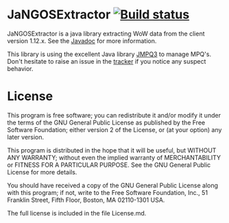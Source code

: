 # JaNGOSExtractor  [![Build status](https://travis-ci.org/Warkdev/JaNGOSExtractor.png)][1]
JaNGOSExtractor is a java library extracting WoW data from the client version 1.12.x. See the [Javadoc][2] for more information.

This library is using the excellent Java library [JMPQ3][3] to manage MPQ's. Don't hesitate to raise an issue in the [tracker][4] if you notice any suspect behavior.

# License
This program is free software; you can redistribute it and/or modify it under the terms of the GNU General Public License as published by the Free Software Foundation; either version 2 of the License, or (at your option) any later version.

This program is distributed in the hope that it will be useful, but WITHOUT ANY WARRANTY; without even the implied warranty of MERCHANTABILITY or FITNESS FOR A PARTICULAR PURPOSE. See the GNU General Public License for more details.

You should have received a copy of the GNU General Public License along with this program; if not, write to the Free Software Foundation, Inc., 51 Franklin Street, Fifth Floor, Boston, MA 02110-1301 USA.

The full license is included in the file License.md.

[1]: https://travis-ci.com/Warkdev/JaNGOSExtractor "Travis CI · JaNGOS Extractor build status"
[2]: https://warkdev.github.io/JaNGOSExtractor/apidocs/ "JaNGOS Extractor javadoc"
[3]: https://github.com/inwc3/JMPQ3/ "JMPQ3 Library"
[4]: https://github.com/JaNGOSExtractor/issues/ "JaNGOS Extractor Issues"
